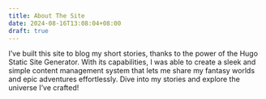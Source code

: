 ```yaml
---
title: About The Site
date: 2024-08-16T13:08:04+08:00
draft: true
---
```


I’ve built this site to blog my short stories, thanks to the power of the Hugo Static Site Generator. With its capabilities, I was able to create a sleek and simple content management system that lets me share my fantasy worlds and epic adventures effortlessly. Dive into my stories and explore the universe I’ve crafted!
